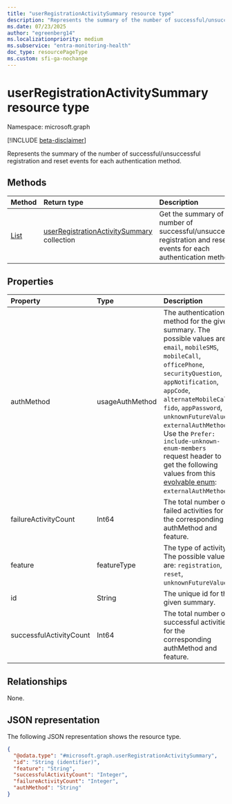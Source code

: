 ```yaml
---
title: "userRegistrationActivitySummary resource type"
description: "Represents the summary of the number of successful/unsuccessful registration and reset events for each authentication method."
ms.date: 07/23/2025
author: "egreenberg14"
ms.localizationpriority: medium
ms.subservice: "entra-monitoring-health"
doc_type: resourcePageType
ms.custom: sfi-ga-nochange
---
```


# userRegistrationActivitySummary resource type

Namespace: microsoft.graph

[!INCLUDE [beta-disclaimer](../../includes/beta-disclaimer.md)]

Represents the summary of the number of successful/unsuccessful registration and reset events for each authentication method.

## Methods
|Method|Return type|Description|
|:---|:---|:---|
|[List](../api/authenticationmethodsroot-userregistrationactivity.md)|[userRegistrationActivitySummary](../resources/userregistrationactivitysummary.md) collection|Get the summary of the number of successful/unsuccessful registration and reset events for each authentication method.|

## Properties
|Property|Type|Description| Filterable |
|:---|:---|:---|:---|
|authMethod|usageAuthMethod|The authentication method for the given summary. The possible values are: `email`, `mobileSMS`, `mobileCall`, `officePhone`, `securityQuestion`, `appNotification`, `appCode`, `alternateMobileCall`, `fido`, `appPassword`, `unknownFutureValue`, `externalAuthMethod`. Use the `Prefer: include-unknown-enum-members` request header to get the following values from this [evolvable enum](/graph/best-practices-concept#handling-future-members-in-evolvable-enumerations): `externalAuthMethod`. | Yes |
|failureActivityCount|Int64|The total number of failed activities for the corresponding authMethod and feature. | Yes |
|feature|featureType|The type of activity. The possible values are: `registration`, `reset`, `unknownFutureValue`. | Yes |
|id|String|The unique id for the given summary. | Yes |
|successfulActivityCount|Int64|The total number of successful activities for the corresponding authMethod and feature. | Yes |

## Relationships
None.

## JSON representation
The following JSON representation shows the resource type.
<!-- {
  "blockType": "resource",
  "keyProperty": "id",
  "@odata.type": "microsoft.graph.userRegistrationActivitySummary",
  "baseType": "microsoft.graph.entity",
  "openType": false
}
-->
``` json
{
  "@odata.type": "#microsoft.graph.userRegistrationActivitySummary",
  "id": "String (identifier)",
  "feature": "String",
  "successfulActivityCount": "Integer",
  "failureActivityCount": "Integer",
  "authMethod": "String"
}
```

